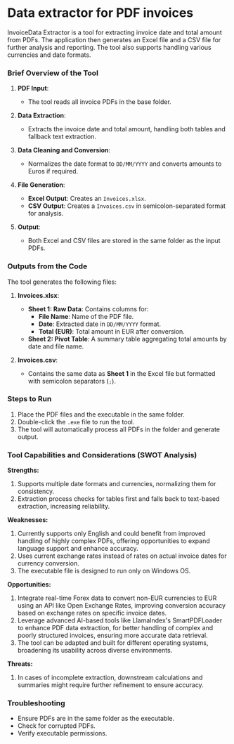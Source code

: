 # Data extractor for PDF invoices

InvoiceData Extractor is a tool for extracting  invoice date and total amount from PDFs. The application then generates an Excel file and a CSV file for further analysis and reporting. The tool also supports handling various currencies and date formats.

### Brief Overview of the Tool

1. **PDF Input**:  
   - The tool reads all invoice PDFs in the base folder.

2. **Data Extraction**:  
   - Extracts the invoice date and total amount, handling both tables and fallback text extraction.

3. **Data Cleaning and Conversion**:  
   - Normalizes the date format to `DD/MM/YYYY` and converts amounts to Euros if required.

4. **File Generation**:  
   - **Excel Output**: Creates an `Invoices.xlsx`.
   - **CSV Output**: Creates a `Invoices.csv` in semicolon-separated format for analysis.

5. **Output**:  
   - Both Excel and CSV files are stored in the same folder as the input PDFs.


### Outputs from the Code

The tool generates the following files:

1. **Invoices.xlsx**:
   - **Sheet 1: Raw Data**: Contains columns for:
     - **File Name**: Name of the PDF file.
     - **Date**: Extracted date in `DD/MM/YYYY` format.
     - **Total (EUR)**: Total amount in EUR after conversion.
   - **Sheet 2: Pivot Table**: A summary table aggregating total amounts by date and file name.

2. **Invoices.csv**:
   - Contains the same data as **Sheet 1** in the Excel file but formatted with semicolon separators (`;`).


### Steps to Run

1. Place the PDF files and the executable in the same folder.
2. Double-click the `.exe` file to run the tool.
3. The tool will automatically process all PDFs in the folder and generate output.


### Tool Capabilities and Considerations (SWOT Analysis)

**Strengths:**  
1. Supports multiple date formats and currencies, normalizing them for consistency.  
2. Extraction process checks for tables first and falls back to text-based extraction, increasing reliability.  

**Weaknesses:**  
1. Currently supports only English and could benefit from improved handling of highly complex PDFs, offering opportunities to expand language support and enhance accuracy.
2. Uses current exchange rates instead of rates on actual invoice dates for currency conversion.  
3. The executable file is designed to run only on Windows OS.

**Opportunities:**  
1. Integrate real-time Forex data to convert non-EUR currencies to EUR using an API like Open Exchange Rates, improving conversion accuracy based on exchange rates on specific invoice dates. 
2. Leverage advanced AI-based tools like LlamaIndex's SmartPDFLoader to enhance PDF data extraction, for better handling of complex and poorly structured invoices, ensuring more accurate data retrieval.
3. The tool can be adapted and built for different operating systems, broadening its usability across diverse environments.

**Threats:**  
1. In cases of incomplete extraction, downstream calculations and summaries might require further refinement to ensure accuracy.

### Troubleshooting

- Ensure PDFs are in the same folder as the executable.
- Check for corrupted PDFs.
- Verify executable permissions.
